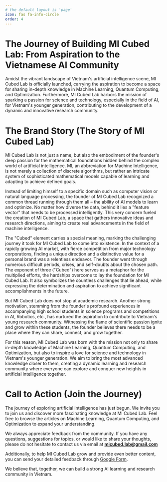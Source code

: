 ```yaml
---
# the default layout is 'page'
icon: fas fa-info-circle
order: 4
---
```


# The Journey of Building MI Cubed Lab: From Aspiration to the Vietnamese AI Community
Amidst the vibrant landscape of Vietnam's artificial intelligence scene, MI Cubed Lab is officially launched, carrying the aspiration to become a space for sharing in-depth knowledge in Machine Learning, Quantum Computing, and Optimization. Furthermore, MI Cubed Lab harbors the mission of sparking a passion for science and technology, especially in the field of AI, for Vietnam's younger generation, contributing to the development of a dynamic and innovative research community.

# The Brand Story (The Story of MI Cubed Lab)

MI Cubed Lab is not just a name, but also the embodiment of the founder's deep passion for the mathematical foundations hidden behind the complex world of artificial intelligence. MI, an abbreviation for Machine Intelligence, is not merely a collection of discrete algorithms, but rather an intricate system of sophisticated mathematical models capable of learning and adapting to achieve defined goals.

Instead of limiting himself to a specific domain such as computer vision or natural language processing, the founder of MI Cubed Lab recognized a common thread running through them all – the ability of AI models to learn and optimize. No matter how diverse the data, behind it lies a "feature vector" that needs to be processed intelligently. This very concern fueled the creation of MI Cubed Lab, a space that gathers innovative ideas and research directions, aiming to create real advancements in the field of machine intelligence.

The "Cubed" element carries a special meaning, marking the challenging journey it took for MI Cubed Lab to come into existence. In the context of a rapidly growing AI market, with fierce competition from major technology corporations, finding a unique direction and a distinctive value for a personal brand was a relentless endeavor. The founder went through numerous difficult periods, crises, and self-doubts about the chosen path. The exponent of three ("Cubed") here serves as a metaphor for the multiplied efforts, the hardships overcome to lay the foundation for MI Cubed Lab. It also symbolizes the countless challenges that lie ahead, while expressing the determination and aspiration to achieve significant accomplishments in the future.

But MI Cubed Lab does not stop at academic research. Another strong motivation, stemming from the founder's profound experiences in accompanying high school students in science programs and competitions in AI, Robotics, etc., has nurtured the aspiration to contribute to Vietnam's young research community. Witnessing the flame of scientific passion ignite and grow within these students, the founder believes there needs to be a place where they can share, connect, and grow together.

For this reason, MI Cubed Lab was born with the mission not only to share in-depth knowledge of Machine Learning, Quantum Computing, and Optimization, but also to inspire a love for science and technology in Vietnam's younger generation. We aim to bring the most advanced knowledge closer to them, creating a dynamic learning and research community where everyone can explore and conquer new heights in artificial intelligence together.

# Call to Action (Join the Journey)

The journey of exploring artificial intelligence has just begun. We invite you to join us and discover more fascinating knowledge at MI Cubed Lab. Feel free to browse the articles on Machine Learning, Quantum Computing, and Optimization to expand your understanding.

We always appreciate feedback from the community. If you have any questions, suggestions for topics, or would like to share your thoughts, please do not hesitate to contact us via email at **micubed.lab@gmail.com**

Additionally, to help MI Cubed Lab grow and provide even better content, you can send your detailed feedback through [Google Form](https://forms.gle/aHLeKBVjYvv587eN8).

We believe that, together, we can build a strong AI learning and research community in Vietnam.
